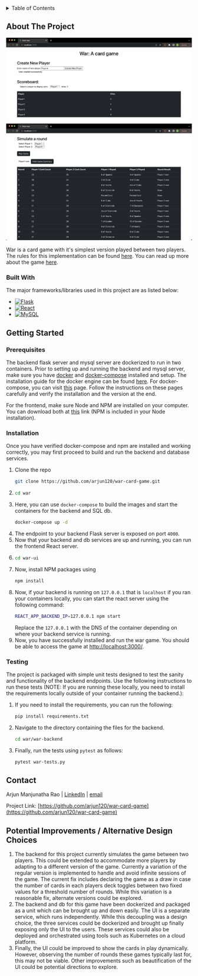 <!-- TABLE OF CONTENTS -->
<details>
  <summary>Table of Contents</summary>
  <ol>
    <li>
      <a href="#about-the-project">About The Project</a>
      <ul>
        <li><a href="#built-with">Built With</a></li>
      </ul>
    </li>
    <li>
      <a href="#getting-started">Getting Started</a>
      <ul>
        <li><a href="#prerequisites">Prerequisites</a></li>
        <li><a href="#installation">Installation</a></li>
        <li><a href="#testing">Testing</a></li>
      </ul>
    </li>
    <li><a href="#potential-improvements">Potential Improvements</a></li>
    <li><a href="#contact">Contact</a></li>
  </ol>
</details>



<!-- ABOUT THE PROJECT -->
## About The Project

![Product Screen Shot][product-1]
![Product Screen Shot][product-2]

War is a card game with it's simplest version played between two players. The rules for this implementation can be found [here](https://bicyclecards.com/how-to-play/war/). You can read up more about the game [here](https://en.wikipedia.org/wiki/War_(card_game)).




### Built With

The major frameworks/libraries used in this project are as listed below:

* [![Flask][Flask-framework]][Flask-url]
* [![React][React.js]][React-url]
* [![MySQL][MySQL-DB]][MySQL-url]




<!-- GETTING STARTED -->
## Getting Started

### Prerequisites
The backend flask server and mysql server are dockerized to run in two containers. Prior to setting up and running the backend and mysql server, make sure you have [docker](https://www.docker.com/) and [docker-compose](https://docs.docker.com/compose/) installed and setup. The installation guide for the docker engine can be found [here](https://docs.docker.com/engine/install/). For docker-compose, you can visit [this](https://docs.docker.com/compose/install/) page. Follow the instructions on these pages carefully and verify the installation and the version at the end.

For the frontend, make sure Node and NPM are installed on your computer. You can download both at [this](nodejs.org) link (NPM is included in your Node installation).

### Installation

Once you have verified docker-compose and npm are installed and working correctly, you may first proceed to build and run the backend and database services.


1. Clone the repo
   ```sh
   git clone https://github.com/arjun120/war-card-game.git
   ```
2. ```sh
   cd war
   ```
3. Here, you can use `docker-compose` to build the images and start the containers for the backend and SQL db. 
   ```sh
   docker-compose up -d
   ```
4. The endpoint to your backend Flask server is exposed on port `4000`.
5. Now that your backend and db services are up and running, you can run the frontend React server. 
6. ```sh
   cd war-ui
   ```
7. Now, install NPM packages using
   ```sh
   npm install
   ```
8. Now, if your backend is running on `127.0.0.1` that is `localhost` if you ran your containers locally, you can start the react server using the following command:
    ```sh
   REACT_APP_BACKEND_IP=127.0.0.1 npm start
   ```
   Replace the `127.0.0.1` with the DNS of the container depending on where your backend service is running. 
9. Now, you have successfully installed and run the war game. You should be able to access the game at [http://localhost:3000/](http://localhost:3000/).

### Testing

The project is packaged with simple unit tests designed to test the sanity and functionality of the backend endpoints. Use the following instructions to run these tests (NOTE: If you are running these locally, you need to install the requirements locally outside of your container running the backend.):

1. If you need to install the requirements, you can run the following:
   ```sh
   pip install requirements.txt
   ```
2. Navigate to the directory containing the files for the backend.
   ```sh
   cd war/war-backend
   ```
3. Finally, run the tests using `pytest` as follows:
   ```sh
   pytest war-tests.py
   ```

<!-- CONTACT -->
## Contact

Arjun Manjunatha Rao | [LinkedIn](https://www.linkedin.com/in/arjun-manjunatha-rao-774817179/) | [email](arjunman@andrew.cmu.edu)

Project Link: [https://github.com/arjun120/war-card-game](https://github.com/arjun120/war-card-game)

<!-- POTENTIAL IMPROVEMENTS -->
## Potential Improvements / Alternative Design Choices
1. The backend for this project currently simulates the game between two players. This could be extended to accommodate more players by adapting to a different version of the game. Currently a variation of the regular version is implemented to handle and avoid infinite sessions of the game. The current fix includes declaring the game as a draw in case the number of cards in each players deck toggles between two fixed values for a threshold number of rounds. While this variation is a reasonable fix, alternate versions could be explored.
2. The backend and db for this game have been dockerized and packaged as a unit which can be brought up and down easily. The UI is a separate service, which runs independently. While this decoupling was a design choice, the three services could be dockerized and brought up finally exposing only the UI to the users. These services could also be deployed and orchestrated using tools such as Kubernetes on a cloud platform.
3. Finally, the UI could be improved to show the cards in play dynamically. However, observing the number of rounds these games typically last for, this may not be viable. Other improvements such as beautification of the UI could be potential directions to explore.

<!-- MARKDOWN LINKS & IMAGES -->
<!-- https://www.markdownguide.org/basic-syntax/#reference-style-links -->

[linkedin-shield]: https://img.shields.io/badge/-LinkedIn-black.svg?style=for-the-badge&logo=linkedin&colorB=555
[linkedin-url]: https://linkedin.com/in/othneildrew
[product-1]: images/war-ui1.png
[product-2]: images/war-ui2.png
[React.js]: https://img.shields.io/badge/React-20232A?style=for-the-badge&logo=react&logoColor=61DAFB
[React-url]: https://reactjs.org/
[Flask-framework]: https://img.shields.io/badge/Flask-000000?style=for-the-badge&logo=flask&logoColor=white
[Flask-url]: https://flask.palletsprojects.com/en/2.2.x/
[MySQL-DB]: https://img.shields.io/badge/MySQL-00000F?style=for-the-badge&logo=mysql&logoColor=white
[MySQL-url]: https://www.mysql.com/


